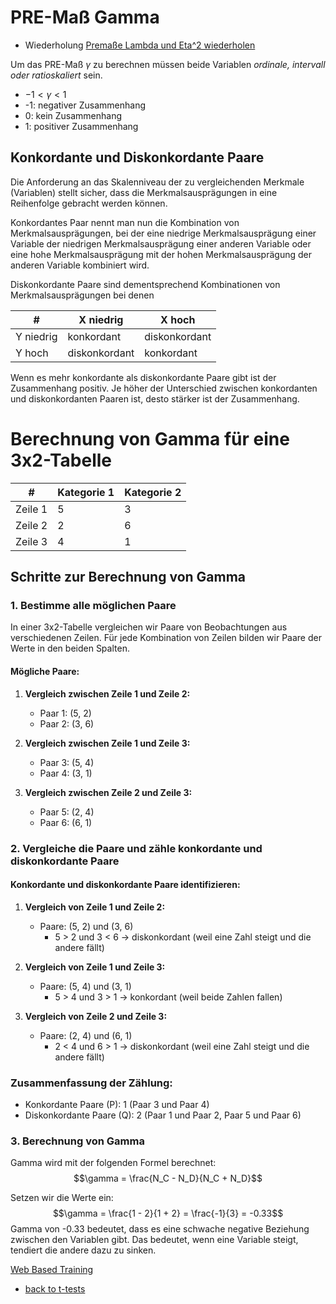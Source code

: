 # PRE-Maß Gamma

- Wiederholung [Premaße Lambda und Eta^2 wiederholen](https://thhaase.github.io/Tutorium_Wiederholung_Statistik_1/#pre-ma%C3%9Fe)

Um das PRE-Maß $\gamma$ zu berechnen müssen beide Variablen *ordinale, intervall oder ratioskaliert* sein.

- $-1 < \gamma < 1$
 - -1: negativer Zusammenhang
 -  0: kein Zusammenhang
 -  1: positiver Zusammenhang

## Konkordante und Diskonkordante Paare
Die Anforderung an das Skalenniveau der zu vergleichenden Merkmale (Variablen) stellt sicher, dass die Merkmalsausprägungen in eine Reihenfolge gebracht werden können. 


Konkordantes Paar nennt man nun die Kombination von Merkmalsausprägungen, bei der eine niedrige Merkmalsausprägung einer Variable der niedrigen Merkmalsausprägung einer anderen Variable oder eine hohe Merkmalsausprägung mit der hohen Merkmalsausprägung der anderen Variable kombiniert wird.


Diskonkordante Paare sind dementsprechend Kombinationen von Merkmalsausprägungen bei denen 


|  #        | X niedrig     | X hoch        |
|-----------|---------------|---------------|
| Y niedrig | konkordant    | diskonkordant |
| Y hoch    | diskonkordant | konkordant    |


Wenn es mehr konkordante als diskonkordante Paare gibt ist der Zusammenhang positiv. Je höher der Unterschied zwischen konkordanten und diskonkordanten Paaren ist, desto stärker ist der Zusammenhang.


# Berechnung von Gamma für eine 3x2-Tabelle

| #       | Kategorie 1 | Kategorie 2 |
|---------|-------------|-------------|
| Zeile 1 | 5           | 3           |
| Zeile 2 | 2           | 6           |
| Zeile 3 | 4           | 1           |

## Schritte zur Berechnung von Gamma
### 1. Bestimme alle möglichen Paare
In einer 3x2-Tabelle vergleichen wir Paare von Beobachtungen aus verschiedenen Zeilen. Für jede Kombination von Zeilen bilden wir Paare der Werte in den beiden Spalten.

#### Mögliche Paare:
1. **Vergleich zwischen Zeile 1 und Zeile 2:**
   - Paar 1: (5, 2)
   - Paar 2: (3, 6)

2. **Vergleich zwischen Zeile 1 und Zeile 3:**
   - Paar 3: (5, 4)
   - Paar 4: (3, 1)

3. **Vergleich zwischen Zeile 2 und Zeile 3:**
   - Paar 5: (2, 4)
   - Paar 6: (6, 1)

### 2. Vergleiche die Paare und zähle konkordante und diskonkordante Paare
#### Konkordante und diskonkordante Paare identifizieren:
1. **Vergleich von Zeile 1 und Zeile 2:**
   - Paare: (5, 2) und (3, 6)
     - 5 > 2 und 3 < 6 → diskonkordant (weil eine Zahl steigt und die andere fällt)

2. **Vergleich von Zeile 1 und Zeile 3:**
   - Paare: (5, 4) und (3, 1)
     - 5 > 4 und 3 > 1 → konkordant (weil beide Zahlen fallen)

3. **Vergleich von Zeile 2 und Zeile 3:**
   - Paare: (2, 4) und (6, 1)
     - 2 < 4 und 6 > 1 → diskonkordant (weil eine Zahl steigt und die andere fällt)
### Zusammenfassung der Zählung:
- Konkordante Paare (P): 1 (Paar 3 und Paar 4)
- Diskonkordante Paare (Q): 2 (Paar 1 und Paar 2, Paar 5 und Paar 6)

### 3. Berechnung von Gamma

Gamma wird mit der folgenden Formel berechnet:
$$\gamma = \frac{N_C - N_D}{N_C + N_D}$$

Setzen wir die Werte ein:
$$\gamma = \frac{1 - 2}{1 + 2} = \frac{-1}{3} = -0.33$$
Gamma von -0.33 bedeutet, dass es eine schwache negative Beziehung zwischen den Variablen gibt. Das bedeutet, wenn eine Variable steigt, tendiert die andere dazu zu sinken.


[Web Based Training](https://ilias.uni-giessen.de/data/JLUG/lm_data/lm_746625/lm3/chapter2/subchapter2/page-2-2-b/index.html)


- [back to t-tests](6_t_test.md)